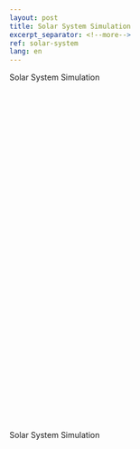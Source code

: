 ```yaml
---
layout: post
title: Solar System Simulation
excerpt_separator: <!--more-->
ref: solar-system
lang: en
---
```


Solar System Simulation

<!--more-->

<html lang="en-us">
  <head>
    <meta charset="utf-8">
    <meta http-equiv="Content-Type" content="text/html; charset=utf-8">
    <title>Unity WebGL Player | Solar System Simulation</title>
    <link rel="shortcut icon" href="../assets/webgl/solar-system/TemplateData/favicon.ico">
    <link rel="stylesheet" href="../assets/webgl/solar-system/TemplateData/style.css">
    <script src="../assets/webgl/solar-system/TemplateData/UnityProgress.js"></script>  
    <script src="../assets/webgl/solar-system/Build/UnityLoader.js"></script>
    <script>
      var gameInstance = UnityLoader.instantiate("gameContainer", "../assets/webgl/solar-system/Build/WebGL.json", {onProgress: UnityProgress});
    </script>
  </head>
  <body>
    <div class="webgl-content">
      <div id="gameContainer" style="width: 960px; height: 600px"></div>
      <div class="footer">
        <div class="webgl-logo"></div>
        <div class="fullscreen" onclick="gameInstance.SetFullscreen(1)"></div>
        <div class="title">Solar System Simulation</div>
      </div>
    </div>
  </body>
</html>
